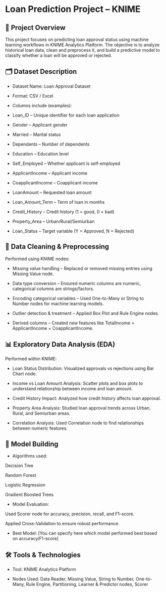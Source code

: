 # Loan Prediction Project – KNIME
## 📌 Project Overview

This project focuses on predicting loan approval status using machine learning workflows in KNIME Analytics Platform. The objective is to analyze historical loan data, clean and preprocess it, and build a predictive model to classify whether a loan will be approved or rejected.

## 🗂 Dataset Description

* Dataset Name: Loan Approval Dataset

* Format: CSV / Excel

* Columns include (examples):

* Loan_ID – Unique identifier for each loan application

* Gender – Applicant gender

* Married – Marital status

* Dependents – Number of dependents

* Education – Education level

* Self_Employed – Whether applicant is self-employed

* ApplicantIncome – Applicant income

* CoapplicantIncome – Coapplicant income

* LoanAmount – Requested loan amount

* Loan_Amount_Term – Term of loan in months

* Credit_History – Credit history (1 = good, 0 = bad)

* Property_Area – Urban/Rural/Semiurban

* Loan_Status – Target variable (Y = Approved, N = Rejected)

## 🧹 Data Cleaning & Preprocessing

Performed using KNIME nodes:

* Missing value handling – Replaced or removed missing entries using Missing Value node.

* Data type conversion – Ensured numeric columns are numeric, categorical columns are strings/factors.

* Encoding categorical variables – Used One-to-Many or String to Number nodes for machine learning models.

* Outlier detection & treatment – Applied Box Plot and Rule Engine nodes.

* Derived columns – Created new features like TotalIncome = ApplicantIncome + CoapplicantIncome.

## 📊 Exploratory Data Analysis (EDA)

Performed within KNIME:

* Loan Status Distribution:
Visualized approvals vs rejections using Bar Chart node.

* Income vs Loan Amount Analysis:
Scatter plots and box plots to understand relationship between income and loan amount.

* Credit History Impact:
Analyzed how credit history affects loan approval.

* Property Area Analysis:
Studied loan approval trends across Urban, Rural, and Semiurban areas.

* Correlation Analysis:
Used Correlation node to find relationships between numeric features.

## 🤖 Model Building

* Algorithms used:

Decision Tree

Random Forest

Logistic Regression

Gradient Boosted Trees

* Model Evaluation:

Used Scorer node for accuracy, precision, recall, and F1-score.

Applied Cross-Validation to ensure robust performance.

* Best Model:
[You can specify here which model performed best based on accuracy/F1-score]

## 🛠 Tools & Technologies

* Tool: KNIME Analytics Platform

* Nodes Used: Data Reader, Missing Value, String to Number, One-to-Many, Rule Engine, Partitioning, Learner & Predictor nodes, Scorer
